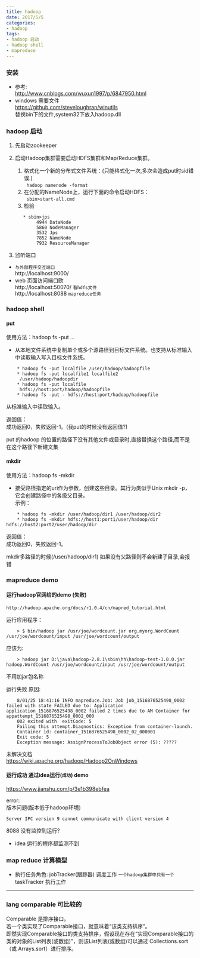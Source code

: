 ```yaml
---
title: hadoop
date: 2017/5/5
categories:
- hadoop
tags:
- hadoop 启动
- hadoop shell
- mapreduce
---
```


### 安装
- 参考:  
    http://www.cnblogs.com/wuxun1997/p/6847950.html  
- windows 需要文件  
    https://github.com/steveloughran/winutils  
    替换bin下的文件,system32下放入hadoop.dll

### hadoop 启动

1. 先启动zookeeper

2. 启动Hadoop集群需要启动HDFS集群和Map/Reduce集群。
    1. 格式化一个新的分布式文件系统：(只能格式化一次,多次会造成put时sid错误.)  
      ```  hadoop namenode -format ```
    2. 在分配的NameNode上，运行下面的命令启动HDFS：  
      ```  sbin>start-all.cmd ```
    3. 检验
    ```
       * sbin>jps
            4944 DataNode
            5860 NodeManager
            3532 Jps
            7852 NameNode
            7932 ResourceManager
    ```
    
3. 监听端口  
  -  `与外部程序交互端口`  
    http://localhost:9000/ 
  -   web 页面访问端口欧  
    http://localhost:50070/ `看hdfs文件`  
    http://localhost:8088 `mapreduce任务`  

### hadoop shell

#### put
使用方法：hadoop fs -put <localsrc> ... <dst>  
- 从本地文件系统中复制单个或多个源路径到目标文件系统。也支持从标准输入中读取输入写入目标文件系统。  
```
    * hadoop fs -put localfile /user/hadoop/hadoopfile  
    * hadoop fs -put localfile1 localfile2  
     /user/hadoop/hadoopdir  
    * hadoop fs -put localfile  
     hdfs://host:port/hadoop/hadoopfile
    * hadoop fs -put - hdfs://host:port/hadoop/hadoopfile  
```
从标准输入中读取输入。

返回值：  
成功返回0，失败返回-1。(我put的时候没有返回值?)    

put 的hadoop 的位置的路径下没有其他文件或目录时,直接替换这个路径,而不是在这个路径下新建文集   

#### mkdir  
使用方法：hadoop fs -mkdir <paths>  
-  接受路径指定的uri作为参数，创建这些目录。其行为类似于Unix  mkdir -p，它会创建路径中的各级父目录。  
  示例：  
  ```
      * hadoop fs -mkdir /user/hadoop/dir1 /user/hadoop/dir2
      * hadoop fs -mkdir hdfs://host1:port1/user/hadoop/dir hdfs://host2:port2/user/hadoop/dir
  ```
  返回值：  
  成功返回0，失败返回-1。

mkdir多路径的时候(/user/hadoop/dir1) 如果没有父路径则不会新建子目录,会报错


### mapreduce demo

#### 运行hadoop官网给的demo (失败)  
    http://hadoop.apache.org/docs/r1.0.4/cn/mapred_tutorial.html  
运行应用程序：  
```
    > $ bin/hadoop jar /usr/joe/wordcount.jar org.myorg.WordCount /usr/joe/wordcount/input /usr/joe/wordcount/output
```
应该为:
```
    > hadoop jar D:\java\hadoop-2.8.1\sbin\hh\hadoop-test-1.0.0.jar hadoop.WordCount /usr/joe/wordcount/input /usr/joe/wordcount/output
```
不用加jar包名称

运行失败 原因:
```
    8/01/25 18:41:16 INFO mapreduce.Job: Job job_1516876525498_0002 failed with state FAILED due to: Application application_1516876525498_0002 failed 2 times due to AM Container for appattempt_1516876525498_0002_000
    002 exited with  exitCode: 5
    Failing this attempt.Diagnostics: Exception from container-launch.
    Container id: container_1516876525498_0002_02_000001
    Exit code: 5
    Exception message: AssignProcessToJobObject error (5): ?????
```
未解决文档  
    https://wiki.apache.org/hadoop/Hadoop2OnWindows


#### 运行成功 通过idea运行(`成功`) demo
https://www.jianshu.com/p/3e1b398ebfea

error:  
  版本问题(版本低于hadoop环境)  
  ```
  Server IPC version 9 cannot communicate with client version 4
  ```

8088 没有监控到运行?  
  -  idea 运行的程序都监测不到  

### map reduce 计算模型
- 执行任务角色:
    jobTracker(跟踪器) 调度工作 `一个hadoop集群中只有一个`
    taskTracker 执行工作



---
### lang comparable 可比较的  
Comparable 是排序接口。  
若一个类实现了Comparable接口，就意味着“该类支持排序”。   
 即然实现Comparable接口的类支持排序，假设现在存在“实现Comparable接口的类的对象的List列表(或数组)”，则该List列表(或数组)可以通过   Collections.sort（或 Arrays.sort）进行排序。  
